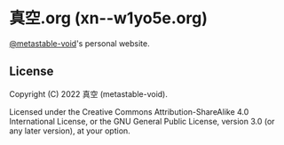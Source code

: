 # 真空.org (xn--w1yo5e.org)

[@metastable-void](https://github.com/metastable-void)'s personal website.

## License

Copyright (C) 2022 真空 (metastable-void).

Licensed under the Creative Commons Attribution-ShareAlike 4.0 International License, or the GNU General Public License, version 3.0 (or any later version), at your option.
